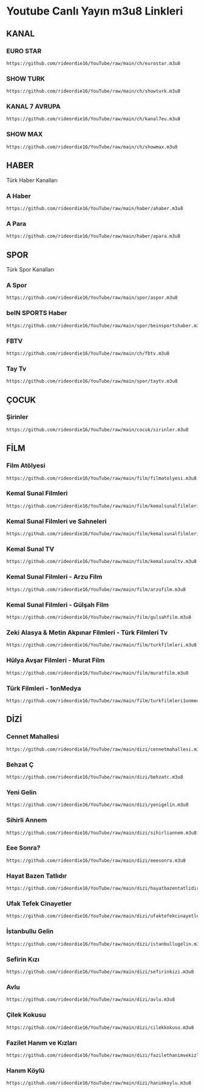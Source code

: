 # Youtube Canlı Yayın m3u8 Linkleri

## KANAL

### EURO STAR

```
https://github.com/rideordie16/YouTube/raw/main/ch/eurostar.m3u8
```

### SHOW TURK

```
https://github.com/rideordie16/YouTube/raw/main/ch/showturk.m3u8
```

### KANAL 7 AVRUPA

```
https://github.com/rideordie16/YouTube/raw/main/ch/kanal7eu.m3u8
```

### SHOW MAX

```
https://github.com/rideordie16/YouTube/raw/main/ch/showmax.m3u8
```

## HABER

Türk Haber Kanalları

### A Haber

```
https://github.com/rideordie16/YouTube/raw/main/haber/ahaber.m3u8
```

### A Para

```
https://github.com/rideordie16/YouTube/raw/main/haber/apara.m3u8
```


## SPOR

Türk Spor Kanalları

### A Spor

```
https://github.com/rideordie16/YouTube/raw/main/spor/aspor.m3u8
```

### beIN SPORTS Haber

```
https://github.com/rideordie16/YouTube/raw/main/spor/beinsportshaber.m3u8
```

### FBTV

```
https://github.com/rideordie16/YouTube/raw/main/ch/fbtv.m3u8
```

### Tay Tv

```
https://github.com/rideordie16/YouTube/raw/main/spor/taytv.m3u8
```

## ÇOCUK

### Şirinler

```
https://github.com/rideordie16/YouTube/raw/main/cocuk/sirinler.m3u8
```

## FİLM

### Film Atölyesi

```
https://github.com/rideordie16/YouTube/raw/main/film/filmatolyesi.m3u8
```

### Kemal Sunal Filmleri

```
https://github.com/rideordie16/YouTube/raw/main/film/kemalsunalfilmleri.m3u8
```

### Kemal Sunal Filmleri ve Sahneleri

```
https://github.com/rideordie16/YouTube/raw/main/film/kemalsunalfilmlerivesahneleri.m3u8
```

### Kemal Sunal TV

```
https://github.com/rideordie16/YouTube/raw/main/film/kemalsunaltv.m3u8
```

### Kemal Sunal Filmleri - Arzu Film

```
https://github.com/rideordie16/YouTube/raw/main/film/arzufilm.m3u8
```

### Kemal Sunal Filmleri - Gülşah Film

```
https://github.com/rideordie16/YouTube/raw/main/film/gulsahfilm.m3u8
```

### Zeki Alasya & Metin Akpınar Filmleri - Türk Filmleri Tv

```
https://github.com/rideordie16/YouTube/raw/main/film/turkfilmleri.m3u8
```

### Hülya Avşar Filmleri - Murat Film

```
https://github.com/rideordie16/YouTube/raw/main/film/muratfilm.m3u8
```

### Türk Filmleri - 1onMedya

```
https://github.com/rideordie16/YouTube/raw/main/film/turkfilmleri1onmedya.m3u8
```

## DİZİ

### Cennet Mahallesi

```
https://github.com/rideordie16/YouTube/raw/main/dizi/cennetmahallesi.m3u8
```

### Behzat Ç

```
https://github.com/rideordie16/YouTube/raw/main/dizi/behzatc.m3u8
```

### Yeni Gelin

```
https://github.com/rideordie16/YouTube/raw/main/dizi/yenigelin.m3u8
```

### Sihirli Annem

```
https://github.com/rideordie16/YouTube/raw/main/dizi/sihirliannem.m3u8
```

### Eee Sonra?

```
https://github.com/rideordie16/YouTube/raw/main/dizi/eeesonra.m3u8
```

### Hayat Bazen Tatlıdır

```
https://github.com/rideordie16/YouTube/raw/main/dizi/hayatbazentatlidir.m3u8
```

### Ufak Tefek Cinayetler

```
https://github.com/rideordie16/YouTube/raw/main/dizi/ufaktefekcinayetler.m3u8
```

### İstanbullu Gelin

```
https://github.com/rideordie16/YouTube/raw/main/dizi/istanbullugelin.m3u8
```

### Sefirin Kızı

```
https://github.com/rideordie16/YouTube/raw/main/dizi/sefirinkizi.m3u8
```

### Avlu

```
https://github.com/rideordie16/YouTube/raw/main/dizi/avlu.m3u8
```

### Çilek Kokusu

```
https://github.com/rideordie16/YouTube/raw/main/dizi/cilekkokusu.m3u8
```

### Fazilet Hanım ve Kızları

```
https://github.com/rideordie16/YouTube/raw/main/dizi/fazilethanimvekizlari.m3u8
```

### Hanım Köylü

```
https://github.com/rideordie16/YouTube/raw/main/dizi/hanimkoylu.m3u8
```
